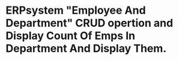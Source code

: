 # ERPsystem "Employee And Department" CRUD opertion and Display Count Of Emps In Department And Display Them.

